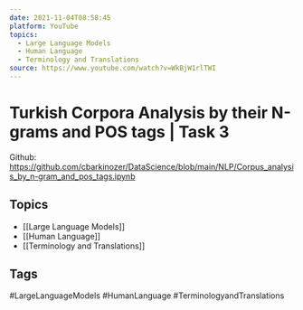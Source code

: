 ```yaml
---
date: 2021-11-04T08:58:45
platform: YouTube
topics:
  - Large Language Models
  - Human Language
  - Terminology and Translations
source: https://www.youtube.com/watch?v=WkBjW1rlTWI
---
```

# Turkish Corpora Analysis by their N-grams and POS tags | Task 3

Github: https://github.com/cbarkinozer/DataScience/blob/main/NLP/Corpus_analysis_by_n-gram_and_pos_tags.ipynb

## Topics
- [[Large Language Models]]
- [[Human Language]]
- [[Terminology and Translations]]

## Tags
#LargeLanguageModels #HumanLanguage #TerminologyandTranslations